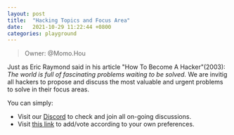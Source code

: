 ```yaml
---
layout: post
title:  "Hacking Topics and Focus Area"
date:   2021-10-29 11:22:44 +0800
categories: playground
---
```


> Owner: @Momo.Hou

Just as Eric Raymond said in his article "How To Become A Hacker"(2003): _The world is full of fascinating problems waiting to be solved._ We are invitig all hackers to propose and discuss the most valuable and urgent problems to solve in their focus areas. 

You can simply:

- Visit our [Discord][Discord] to check and join all on-going discussions. 
- Visit [this link][HackathonDAO] to add/vote according to your own preferences.

[Discord]: https://hackerlink.io/
[HackathonDAO]: https://hackerlink.io/
